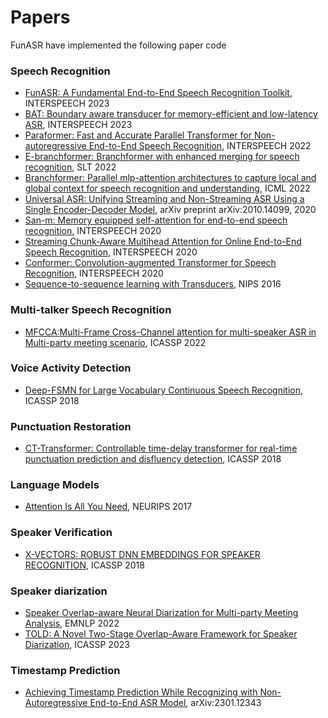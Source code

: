 # Papers

FunASR have implemented the following paper code

### Speech Recognition
- [FunASR: A Fundamental End-to-End Speech Recognition Toolkit](https://arxiv.org/abs/2305.11013), INTERSPEECH 2023
- [BAT: Boundary aware transducer for memory-efficient and low-latency ASR](https://arxiv.org/abs/2305.11571), INTERSPEECH 2023
- [Paraformer: Fast and Accurate Parallel Transformer for Non-autoregressive End-to-End Speech Recognition](https://arxiv.org/abs/2206.08317), INTERSPEECH 2022
- [E-branchformer: Branchformer with enhanced merging for speech recognition](https://arxiv.org/abs/2210.00077), SLT 2022
- [Branchformer: Parallel mlp-attention architectures to capture local and global context for speech recognition and understanding](https://proceedings.mlr.press/v162/peng22a.html?ref=https://githubhelp.com), ICML 2022
- [Universal ASR: Unifying Streaming and Non-Streaming ASR Using a Single Encoder-Decoder Model](https://arxiv.org/abs/2010.14099), arXiv preprint arXiv:2010.14099, 2020
- [San-m: Memory equipped self-attention for end-to-end speech recognition](https://arxiv.org/pdf/2006.01713), INTERSPEECH 2020
- [Streaming Chunk-Aware Multihead Attention for Online End-to-End Speech Recognition](https://arxiv.org/abs/2006.01712), INTERSPEECH 2020
- [Conformer: Convolution-augmented Transformer for Speech Recognition](https://arxiv.org/abs/2005.08100),  INTERSPEECH 2020
- [Sequence-to-sequence learning with Transducers](https://arxiv.org/pdf/1211.3711.pdf), NIPS 2016


### Multi-talker Speech Recognition
- [MFCCA:Multi-Frame Cross-Channel attention for multi-speaker ASR in Multi-party meeting scenario](https://arxiv.org/abs/2210.05265), ICASSP 2022

### Voice Activity Detection
- [Deep-FSMN for Large Vocabulary Continuous Speech Recognition](https://arxiv.org/abs/1803.05030), ICASSP 2018

### Punctuation Restoration
- [CT-Transformer: Controllable time-delay transformer for real-time punctuation prediction and disfluency detection](https://arxiv.org/pdf/2003.01309.pdf), ICASSP 2018

### Language Models
- [Attention Is All You Need](https://arxiv.org/abs/1706.03762), NEURIPS 2017

### Speaker Verification
- [X-VECTORS: ROBUST DNN EMBEDDINGS FOR SPEAKER RECOGNITION](https://www.danielpovey.com/files/2018_icassp_xvectors.pdf), ICASSP 2018

### Speaker diarization
- [Speaker Overlap-aware Neural Diarization for Multi-party Meeting Analysis](https://arxiv.org/abs/2211.10243), EMNLP 2022
- [TOLD: A Novel Two-Stage Overlap-Aware Framework for Speaker Diarization](https://arxiv.org/abs/2303.05397), ICASSP 2023

### Timestamp Prediction
- [Achieving Timestamp Prediction While Recognizing with Non-Autoregressive End-to-End ASR Model](https://arxiv.org/abs/2301.12343), arXiv:2301.12343
